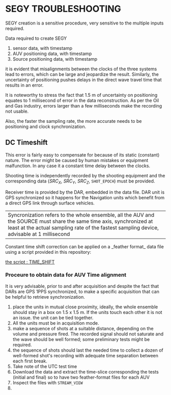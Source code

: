 <h1>SEGY TROUBLESHOOTING</h1>

SEGY creation is a sensitive procedure, very sensitive to the multiple inputs required.

Data required to create SEGY 
1) sensor data, with timestamp
2) AUV positioning data, with timestamp
3) Source positioning data, with timestamp

it is evident that misalignments between the clocks of the three systems lead to errors, which can be large and jeopardize the result.
Similarly, the uncertainty of positioning pushes delays in the direct wave travel time that results in an error.

It is noteworthy to stress the fact that 1.5 m of uncertainty on positioning equates to 1 millisecond of error in the data reconstruction.
As per the Oil and Gas industry, errors larger than a few milliseconds make the recording not usable.

Also, the faster the sampling rate, the more accurate needs to be positioning and clock synchronization.

<h2>DC Timeshift</h2>

This error is fairly easy to compensate for because of its static (constant) nature. The error might be caused by human mistakes or equipment malfunction. In any case it a constant time delay between the clocks.

Shooting time is independently recorded by the shooting equipment and the corresponding data ($SRC_X$, $SRC_Y$, $SRC_Z$, ```SHOT_EPOCH```) must be provided.

Receiver time is provided by the DAR, embedded in the data file. DAR unit is GPS synchronized so it happens for the Navigation units which benefit from a direct GPS link through surface vehicles.

<table><tr><td>Syncronization refers to the whole ensemble, all the AUV and the SOURCE must share the same time axis, synchronized at least at the actual sampling rate of the fastest sampling device, advisable at 1 millisecond</td></tr></table>
Constant time shift correction can be applied on a _feather format_ data file using a script provided in this repository:

[the script : TIME_SHIFT](DAR_TOOLKIT.md#TIME_SHIFT)

<h3>Proceure to obtain data for AUV Time alignment</h3>

It is very advisable, prior to and after acquisition and despite the fact that DARs are GPS 1PPS synchronized, to make a specific acquisition that can be helpful to retrieve synchronization.

1) place the units in mutual close proximity, ideally, the whole ensemble should stay in a box on 1.5 x 1.5 m. If the units touch each other it is not an issue. the unit can be tied together.
2) All the units must be in acquisition mode.
3) make a sequence of shots at a suitable distance, depending on the volume and pressure fired. The recorded signal should not saturate and the wave should be well formed; some preliminary tests might be required.
4) the sequence of shots should last the needed time to collect a dozen of well-formed shot's recording with adequate time separation between each first break.
5) Take note of the UTC test time
6) Download the data and extract the time-slice corresponding the tests (initial and final) so to have two feather-format files for each AUV
7) Inspect the files with ```STREAM_VIEW```
8) 


